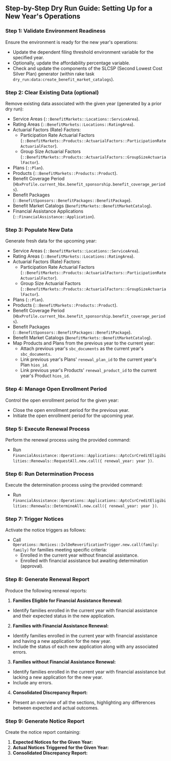 ## Step-by-Step Dry Run Guide: Setting Up for a New Year's Operations

### **Step 1: Validate Environment Readiness**

Ensure the environment is ready for the new year's operations:

- Update the dependent filing threshold environment variable for the specified year.
- Optionally, update the affordability percentage variable.
- Check and update the components of the SLCSP (Second Lowest Cost Silver Plan) generator (within rake task `dry_run:data:create_benefit_market_catalogs`).

### **Step 2: Clear Existing Data (optional)**

Remove existing data associated with the given year (generated by a prior dry run):

- Service Areas (`::BenefitMarkets::Locations::ServiceArea`).
- Rating Areas (`::BenefitMarkets::Locations::RatingArea`).
- Actuarial Factors (Rate) Factors:
  - Participation Rate Actuarial Factors (`::BenefitMarkets::Products::ActuarialFactors::ParticipationRateActuarialFactor`).
  - Group Size Actuarial Factors (`::BenefitMarkets::Products::ActuarialFactors::GroupSizeActuarialFactor`).
- Plans (`::Plan`).
- Products (`::BenefitMarkets::Products::Product`).
- Benefit Coverage Period (`HbxProfile.current_hbx.benefit_sponsorship.benefit_coverage_periods`).
- Benefit Packages (`::BenefitSponsors::BenefitPackages::BenefitPackage`).
- Benefit Market Catalogs (`BenefitMarkets::BenefitMarketCatalog`).
- Financial Assistance Applications (`::FinancialAssistance::Application`).

### **Step 3: Populate New Data**

Generate fresh data for the upcoming year:

- Service Areas (`::BenefitMarkets::Locations::ServiceArea`).
- Rating Areas (`::BenefitMarkets::Locations::RatingArea`).
- Actuarial Factors (Rate) Factors:
  - Participation Rate Actuarial Factors (`::BenefitMarkets::Products::ActuarialFactors::ParticipationRateActuarialFactor`).
  - Group Size Actuarial Factors (`::BenefitMarkets::Products::ActuarialFactors::GroupSizeActuarialFactor`).
- Plans (`::Plan`).
- Products (`::BenefitMarkets::Products::Product`).
- Benefit Coverage Period (`HbxProfile.current_hbx.benefit_sponsorship.benefit_coverage_periods`).
- Benefit Packages (`::BenefitSponsors::BenefitPackages::BenefitPackage`).
- Benefit Market Catalogs (`BenefitMarkets::BenefitMarketCatalog`).
- Map Products and Plans from the previous year to the current year:
  - Attach previous year's `sbc_documents` as the current year's `sbc_documents`.
  - Link previous year's Plans' `renewal_plan_id` to the current year's Plan `hios_id`.
  - Link previous year's Products' `renewal_product_id` to the current year's Product `hios_id`.

### **Step 4: Manage Open Enrollment Period**

Control the open enrollment period for the given year:

- Close the open enrollment period for the previous year.
- Initiate the open enrollment period for the upcoming year.

### **Step 5: Execute Renewal Process**

Perform the renewal process using the provided command:

- Run `FinancialAssistance::Operations::Applications::AptcCsrCreditEligibilities::Renewals::RequestAll.new.call({ renewal_year: year })`.

### **Step 6: Run Determination Process**

Execute the determination process using the provided command:

- Run `FinancialAssistance::Operations::Applications::AptcCsrCreditEligibilities::Renewals::DetermineAll.new.call({ renewal_year: year })`.

### **Step 7: Trigger Notices**

Activate the notice triggers as follows:

- Call `Operations::Notices::IvlOeReverificationTrigger.new.call(family: family)` for families meeting specific criteria:
  - Enrolled in the current year without financial assistance.
  - Enrolled with financial assistance but awaiting determination (approval).

### **Step 8: Generate Renewal Report**

Produce the following renewal reports:

1. **Families Eligible for Financial Assistance Renewal:**
  - Identify families enrolled in the current year with financial assistance and their expected status in the new application.

2. **Families with Financial Assistance Renewal:**
  - Identify families enrolled in the current year with financial assistance and having a new application for the new year.
  - Include the status of each new application along with any associated errors.

3. **Families without Financial Assistance Renewal:**
  - Identify families enrolled in the current year with financial assistance but lacking a new application for the new year.
  - Include any errors.

4. **Consolidated Discrepancy Report:**
  - Present an overview of all the sections, highlighting any differences between expected and actual outcomes.

### **Step 9: Generate Notice Report**

Create the notice report containing:

1. **Expected Notices for the Given Year:**
2. **Actual Notices Triggered for the Given Year:**
3. **Consolidated Discrepancy Report:**
